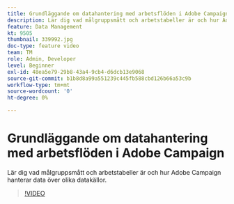 ```yaml
---
title: Grundläggande om datahantering med arbetsflöden i Adobe Campaign
description: Lär dig vad målgruppsmått och arbetstabeller är och hur Adobe Campaign hanterar data över olika datakällor.
feature: Data Management
kt: 9505
thumbnail: 339992.jpg
doc-type: feature video
team: TM
role: Admin, Developer
level: Beginner
exl-id: 48ea5e79-29b8-43a4-9cb4-d6dcb13e9068
source-git-commit: b1b8d8a99a551239c445fb588cbd126b66a53c9b
workflow-type: tm+mt
source-wordcount: '0'
ht-degree: 0%

---
```


# Grundläggande om datahantering med arbetsflöden i Adobe Campaign

Lär dig vad målgruppsmått och arbetstabeller är och hur Adobe Campaign hanterar data över olika datakällor.

>[!VIDEO](https://video.tv.adobe.com/v/339992?quality=12&learn=on)
